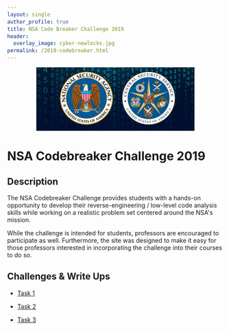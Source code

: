 ```yaml
---
layout: single
author_profile: true
title: NSA Code Breaker Challenge 2019
header:
  overlay_image: cyber-newlocks.jpg
permalink: /2019-codebreaker.html
---
```


<p align="center"><img src="/images/nsa-css-logo.png"></p>

# NSA Codebreaker Challenge 2019

## Description

The NSA Codebreaker Challenge provides students with a hands-on opportunity to develop their reverse-engineering / low-level code analysis skills while working on a realistic problem set centered around the NSA's mission.

While the challenge is intended for students, professors are encouraged to participate as well. Furthermore, the site was designed to make it easy for those professors interested in incorporating the challenge into their courses to do so.

## Challenges & Write Ups

* <a href="https://logicoverflow.tech/2019-codebreaker1/">Task 1</a>

* <a href="https://logicoverflow.tech/2019-codebreaker2/">Task 2</a>

* <a href="https://logicoverflow.tech/2019-codebreaker3/">Task 3</a>

